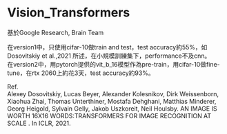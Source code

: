 # Vision_Transformers
基於Google Research, Brain Team  
  
在version1中，只使用cifar-10做train and test，test accuracy約55%，如 Dosovitskiy et al.,2021 所述，在小規模訓練集下，performance不及cnn。  
在version2中，用pytorch提供的vit_b_16模型作為pre-train，用cifar-10做fine-tune，在rtx 2060上約花3天，test accuracy約93%。

Ref.  
Alexey Dosovitskiy, Lucas Beyer, Alexander Kolesnikov, Dirk Weissenborn, Xiaohua Zhai, Thomas Unterthiner, Mostafa Dehghani, Matthias Minderer, Georg Heigold, Sylvain Gelly, Jakob Uszkoreit, Neil Houlsby. AN IMAGE IS WORTH 16X16 WORDS:TRANSFORMERS FOR IMAGE RECOGNITION AT SCALE . In ICLR, 2021.
